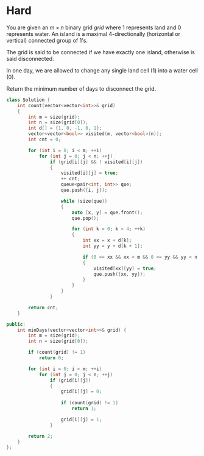 # Hard

You are given an $m \times n$ binary grid $grid$ where $1$ represents land and $0$ represents water. An island is a maximal 4-directionally (horizontal or vertical) connected group of $1$'s.

The grid is said to be connected if we have exactly one island, otherwise is said disconnected.

In one day, we are allowed to change any single land cell ($1$) into a water cell ($0$).

Return the minimum number of days to disconnect the grid.

```cpp
class Solution {
    int count(vector<vector<int>>& grid)
    {
        int m = size(grid);
        int n = size(grid[0]);
        int d[] = {1, 0, -1, 0, 1};
        vector<vector<bool>> visited(m, vector<bool>(n));
        int cnt = 0;

        for (int i = 0; i < m; ++i)
            for (int j = 0; j < n; ++j)
                if (grid[i][j] && ! visited[i][j])
                {
                    visited[i][j] = true;
                    ++ cnt;
                    queue<pair<int, int>> que;
                    que.push({i, j});

                    while (size(que))
                    {
                        auto [x, y] = que.front();
                        que.pop();

                        for (int k = 0; k < 4; ++k)
                        {
                            int xx = x + d[k];
                            int yy = y + d[k + 1];

                            if (0 <= xx && xx < m && 0 <= yy && yy < n && grid[xx][yy] && ! visited[xx][yy])
                            {
                                visited[xx][yy] = true;
                                que.push({xx, yy});
                            }
                        }
                    }
                }

        return cnt;
    }

public:
    int minDays(vector<vector<int>>& grid) {
        int m = size(grid);
        int n = size(grid[0]);

        if (count(grid) != 1)
            return 0;

        for (int i = 0; i < m; ++i)
            for (int j = 0; j < n; ++j)
                if (grid[i][j])
                {
                    grid[i][j] = 0;
                    
                    if (count(grid) != 1)
                        return 1;

                    grid[i][j] = 1;
                }

        return 2;
    }
};
```
